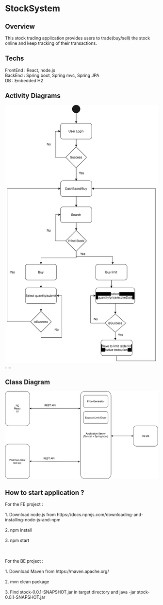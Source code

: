 # StockSystem

<h2>Overview</h2> 
This stock trading application provides users to trade(buy/sell) the stock online and keep tracking of their transactions. 

<h2>Techs</h2>
FrontEnd : React, node.js
<br>
BackEnd : Spring boot, Spring mvc, Spring JPA
<br>
DB : Embedded H2

<h2>Activity Diagrams</h2>
<img src="https://github.com/brian11235/StockSystem/blob/master/img/buy.png">
.....
<h2>Class Diagram</h2>
<img src="https://github.com/brian11235/StockSystem/blob/master/img/High%20Level.png">

<h2>How to start application ?</h2>
For the FE project : <br><br>
1. Download node.js from https://docs.npmjs.com/downloading-and-installing-node-js-and-npm <br><br>
2. npm install <br><br>
3. npm start <br><br>
<br><br>
For the BE project : <br><br>
1. Download Maven from https://maven.apache.org/ <br><br>
2. mvn clean package <br><br>
3. Find stock-0.0.1-SNAPSHOT.jar in target directory and java -jar stock-0.0.1-SNAPSHOT.jar 

